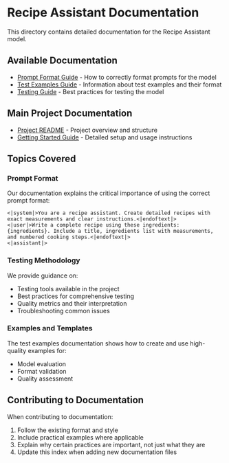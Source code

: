 # Recipe Assistant Documentation

This directory contains detailed documentation for the Recipe Assistant model.

## Available Documentation

- [Prompt Format Guide](PROMPT_FORMAT.md) - How to correctly format prompts for the model
- [Test Examples Guide](TEST_EXAMPLES.md) - Information about test examples and their format
- [Testing Guide](TESTING_GUIDE.md) - Best practices for testing the model

## Main Project Documentation

- [Project README](../README.md) - Project overview and structure
- [Getting Started Guide](../GETTING_STARTED.md) - Detailed setup and usage instructions

## Topics Covered

### Prompt Format

Our documentation explains the critical importance of using the correct prompt format:
```
<|system|>You are a recipe assistant. Create detailed recipes with exact measurements and clear instructions.<|endoftext|>
<|user|>Write a complete recipe using these ingredients: {ingredients}. Include a title, ingredients list with measurements, and numbered cooking steps.<|endoftext|>
<|assistant|>
```

### Testing Methodology

We provide guidance on:
- Testing tools available in the project
- Best practices for comprehensive testing
- Quality metrics and their interpretation
- Troubleshooting common issues

### Examples and Templates

The test examples documentation shows how to create and use high-quality examples for:
- Model evaluation
- Format validation
- Quality assessment

## Contributing to Documentation

When contributing to documentation:
1. Follow the existing format and style
2. Include practical examples where applicable
3. Explain why certain practices are important, not just what they are
4. Update this index when adding new documentation files 